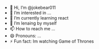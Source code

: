 - 👋 Hi, I’m @jokebear011
- 👀 I’m interested in ...
- 🌱 I’m currently learning react
- 💞️ I’m lenaing by myself
- 📫 How to reach me ...
- 😄 Pronouns: ...
- ⚡ Fun fact: Im watching Game of Thrones  

<!---
jokebear011/jokebear011 is a ✨ special ✨ repository because its `README.md` (this file) appears on your GitHub profile.
You can click the Preview link to take a look at your changes.
--->
